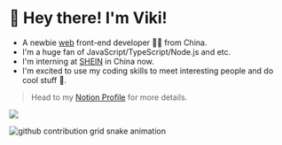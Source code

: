 # 👋 Hey there! I'm Viki!

- A newbie [web](https://developer.mozilla.org/en-US/docs/Web) front-end developer 👨‍💻 from China.
- I'm a huge fan of JavaScript/TypeScript/Node.js and etc.
- I'm interning at [SHEIN](https://www.sheingroup.com/) in China now.
- I'm excited to use my coding skills to meet interesting people and do cool stuff 🤗.

> Head to my [Notion Profile](https://www.notion.so/1d8789fe217f418094085d3c8f9afb83) for more details.

![](https://komarev.com/ghpvc/?username=vikiboss&color=orange)

<picture>
  <source media="(prefers-color-scheme: dark)" srcset="https://proxy.viki.moe/vikiboss/vikiboss/snake/snake-dark.svg?proxy-host=raw.githubusercontent.com">
  <source media="(prefers-color-scheme: light)" srcset="https://proxy.viki.moe/vikiboss/vikiboss/snake/snake.svg?proxy-host=raw.githubusercontent.com">
  <img alt="github contribution grid snake animation" src="https://proxy.viki.moe/vikiboss/vikiboss/snake/snake.svg?proxy-host=raw.githubusercontent.com">
</picture>
